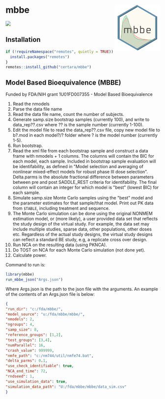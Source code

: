 # mbbe <img src='vignettes/images/mbbe_logo.png' align="right"  style = "float:right; height: 150px;" />

[![](https://img.shields.io/badge/devel%20version-0.1.0-green.svg)](https://github.com/certara/mbbe)

## Installation

```r
if (!requireNamespace("remotes", quietly = TRUE)) {
  install.packages("remotes")
}
remotes::install_github("certara/mbbe")
```

## Model Based Bioequivalence (MBBE)

Funded by FDA/NIH grant 1U01FD007355 - Model Based Bioequivalence

1.  Read the nmodels 
2.  Parse the data file name 
3.  Read the data file name, count the number of subjects.
4.  Generate samp.size bootstrap samples (currently 100), and write to data_rep??.csv where ?? is the sample number (currently 1-100).
5.  Edit the model file to read the data_rep??.csv file, copy new model file to b?.mod in each model?/? folder where ? is the model number (currently 1-5).
6.  Run bootstrap.
7.  Read the xml file from each bootstrap sample and construct a data frame with nmodels + 1 columns. The columns will contain the BIC for each model, each sample. Included in bootstrap sample evaluation will be identifability, as defined in "Model selection and averaging of nonlinear mixed-effect models for robust phase III dose selection". Delta.parms is the absolute fractional difference between parameters between pre and post SADDLE_REST criteria for identifability. The final column will contain an integer for which model is "best" (lowest BIC) for each sample.
8.  Simulate samp.size Monte Carlo samples using the "best" model and the parameter estimates for that sample/that model. Print out PK data from `$TABLE`, including treatment and sequence.
9.  The Monte Carlo simulation can be done using the original NONMEM estimation model, or (more likely), a user provided data set that reflects the study design of the virtual study. For example, the data set may include multiple studies, sparse data, other populations, other doses etc. Regardless of the actual study designs, the virtual study designs can reflect a standard BE study, e.g, a replicate cross over design.
10. Run NCA on the resulting data (using PKNCA).
11. Do TOST on NCA for each Monte Carlo simulation (not done yet).
12. Calculate power.

Command to run is:

```r
library(mbbe)
run_mbbe_json("Args.json")
```

Where Args.json is the path to the json file with the arguments. An example of the contents of an Args.json file is below:

``` json
{
"run_dir": "c:/fda/mbbe/",
"model_source": "u:/fda/mbbe/mbbe/",
"nmodels": 2,
"ngroups": 4,
"samp_size": 8,
"reference_groups": [1,2],
"test_groups": [3,4],
"numParallel": 16,
"crash_value": 999999,
"nmfe_path": "c:/nm744/util/nmfe74.bat",
"delta_parms": 0.1,
"use_check_identifiable": true,
"NCA_end_time": 72,
"rndseed": 1,
"use_simulation_data": true,
"simulation_data_path": "U:/fda/mbbe/mbbe/data_sim.csv" 
}
```
